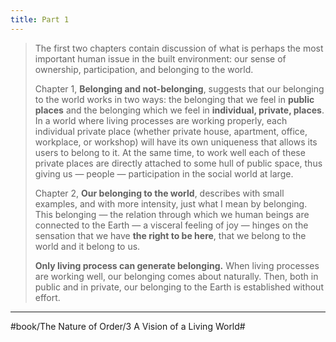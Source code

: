 ```yaml
---
title: Part 1
---
```


> The first two chapters contain discussion of what is perhaps the most important human issue in the built environment: our sense of ownership, participation, and belonging to the world.
> 
> Chapter 1, **Belonging and not-belonging**, suggests that our belonging to the world works in two ways: the belonging that we feel in **public places** and the belonging which we feel in **individual, private, places**. In a world where living processes are working properly, each individual private place (whether private house, apartment, office, workplace, or workshop) will have its own uniqueness that allows its users to belong to it. At the same time, to work well each of these private places are directly attached to some hull of public space, thus giving us — people — participation in the social world at large.
> 
> Chapter 2, **Our belonging to the world**, describes with small examples, and with more intensity, just what I mean by belonging. This belonging — the relation through which we human beings are connected to the Earth — a visceral feeling of joy — hinges on the sensation that we have **the right to be here**, that we belong to the world and it belong to us.
> 
> **Only living process can generate belonging.** When living processes are working well, our belonging comes about naturally. Then, both in public and in private, our belonging to the Earth is established without effort.

---

#book/The Nature of Order/3 A Vision of a Living World#